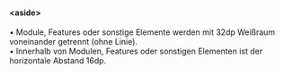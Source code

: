 #### &lt;aside&gt;

• Module, Features oder sonstige Elemente werden mit 32dp Weißraum voneinander getrennt (ohne Linie).  
• Innerhalb von Modulen, Features oder sonstigen Elementen ist der horizontale Abstand 16dp. 